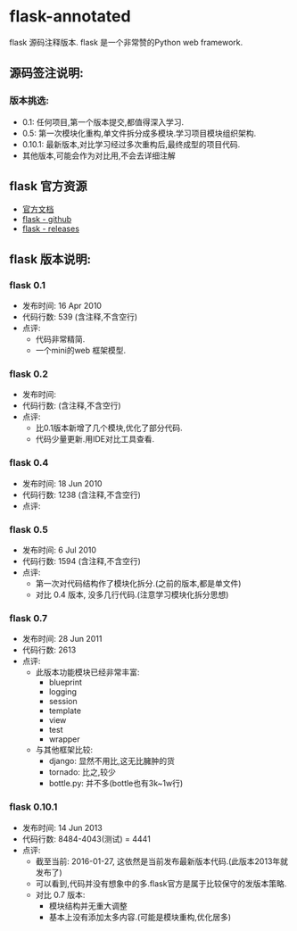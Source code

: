 # flask-annotated
flask 源码注释版本. flask 是一个非常赞的Python web framework.


## 源码签注说明:

### 版本挑选:

- 0.1: 任何项目,第一个版本提交,都值得深入学习.
- 0.5: 第一次模块化重构,单文件拆分成多模块.学习项目模块组织架构.
- 0.10.1: 最新版本,对比学习经过多次重构后,最终成型的项目代码.
- 其他版本,可能会作为对比用,不会去详细注解



## flask 官方资源

- [官方文档](http://flask.pocoo.org/)
- [flask - github](https://github.com/mitsuhiko/flask)
- [flask - releases](https://github.com/mitsuhiko/flask/releases)



## flask 版本说明:

### flask 0.1

- 发布时间: 16 Apr 2010
- 代码行数: 539 (含注释,不含空行)
- 点评:
    - 代码非常精简.
    - 一个mini的web 框架模型.

### flask 0.2

- 发布时间: 
- 代码行数:  (含注释,不含空行)
- 点评:
    - 比0.1版本新增了几个模块,优化了部分代码.
    - 代码少量更新.用IDE对比工具查看.
    


### flask 0.4

- 发布时间: 18 Jun 2010
- 代码行数: 1238 (含注释,不含空行)
- 点评:


### flask 0.5

- 发布时间: 6 Jul 2010
- 代码行数: 1594 (含注释,不含空行)
- 点评:
    - 第一次对代码结构作了模块化拆分.(之前的版本,都是单文件)
    - 对比 0.4 版本, 没多几行代码.(注意学习模块化拆分思想)


### flask 0.7

- 发布时间: 28 Jun 2011
- 代码行数: 2613
- 点评:
    - 此版本功能模块已经非常丰富:
        - blueprint
        - logging
        - session
        - template
        - view
        - test
        - wrapper
    - 与其他框架比较:
        - django: 显然不用比,这无比臃肿的货
        - tornado: 比之,较少
        - bottle.py: 并不多(bottle也有3k~1w行)
        

### flask 0.10.1

- 发布时间: 14 Jun 2013
- 代码行数: 8484-4043(测试) = 4441
- 点评:
    - 截至当前: 2016-01-27, 这依然是当前发布最新版本代码.(此版本2013年就发布了)
    - 可以看到,代码并没有想象中的多.flask官方是属于比较保守的发版本策略.
    - 对比 0.7 版本:
        - 模块结构并无重大调整
        - 基本上没有添加太多内容.(可能是模块重构,优化居多)
        

